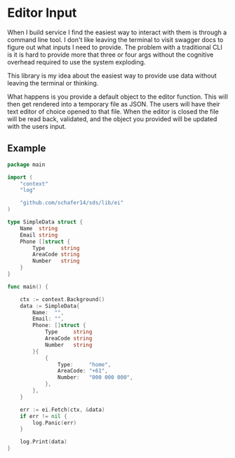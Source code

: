 # Editor Input

When I build service I find the easiest way to interact with them is through
a command line tool. I don't like leaving the terminal to visit swagger docs
to figure out what inputs I need to provide. The problem with a traditional 
CLI is it is hard to provide more that three or four args without the cognitive
overhead required to use the system exploding.

This library is my idea about the easiest way to provide use data without 
leaving the terminal or thinking.

What happens is you provide a default object to the editor function. This will
then get rendered into a temporary file as JSON. The users will have their
text editor of choice opened to that file. When the editor is closed the file
will be read back, validated, and the object you provided will be updated with
the users input.

## Example

```go
package main

import (
	"context"
	"log"

	"github.com/schafer14/sds/lib/ei"
)

type SimpleData struct {
	Name  string
	Email string
	Phone []struct {
		Type     string
		AreaCode string
		Number   string
	}
}

func main() {

	ctx := context.Background()
	data := SimpleData{
		Name:  "",
		Email: "",
		Phone: []struct {
			Type     string
			AreaCode string
			Number   string
		}{
			{
				Type:     "home",
				AreaCode: "+61",
				Number:   "000 000 000",
			},
		},
	}

	err := ei.Fetch(ctx, &data)
	if err != nil {
		log.Panic(err)
	}

	log.Print(data)
}
```
